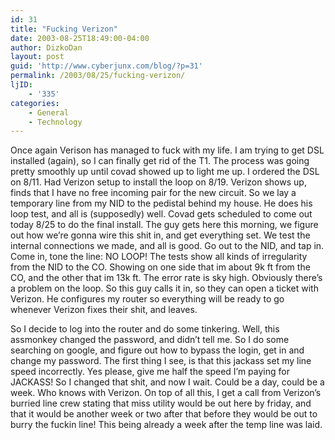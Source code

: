 ```yaml
---
id: 31
title: "Fucking Verizon"
date: 2003-08-25T18:49:00-04:00
author: DizkoDan
layout: post
guid: 'http://www.cyberjunx.com/blog/?p=31'
permalink: /2003/08/25/fucking-verizon/
ljID:
    - '335'
categories:
    - General
    - Technology
---
```


Once again Verison has managed to fuck with my life. I am trying to get DSL installed (again), so I can finally get rid of the T1. The process was going pretty smoothly up until covad showed up to light me up. I ordered the DSL on 8/11. Had Verizon setup to install the loop on 8/19. Verizon shows up, finds that I have no free incoming pair for the new circuit. So we lay a temporary line from my NID to the pedistal behind my house. He does his loop test, and all is (supposedly) well. Covad gets scheduled to come out today 8/25 to do the final install. The guy gets here this morning, we figure out how we’re gonna wire this shit in, and get everything set. We test the internal connections we made, and all is good. Go out to the NID, and tap in. Come in, tone the line: NO LOOP! The tests show all kinds of irregularity from the NID to the CO. Showing on one side that im about 9k ft from the CO, and the other that im 13k ft. The error rate is sky high. Obviously there’s a problem on the loop. So this guy calls it in, so they can open a ticket with Verizon. He configures my router so everything will be ready to go whenever Verizon fixes their shit, and leaves.

So I decide to log into the router and do some tinkering. Well, this assmonkey changed the password, and didn’t tell me. So I do some searching on google, and figure out how to bypass the login, get in and change my password. The first thing I see, is that this jackass set my line speed incorrectly. Yes please, give me half the speed I’m paying for JACKASS! So I changed that shit, and now I wait. Could be a day, could be a week. Who knows with Verizon. On top of all this, I get a call from Verizon’s burried line crew stating that miss utility would be out here by friday, and that it would be another week or two after that before they would be out to burry the fuckin line! This being already a week after the temp line was laid.